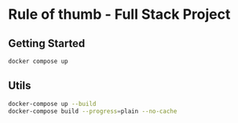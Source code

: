 # Rule of thumb - Full Stack Project

## Getting Started

```bash
docker compose up
```

## Utils

```bash
docker-compose up --build
docker-compose build --progress=plain --no-cache
```
